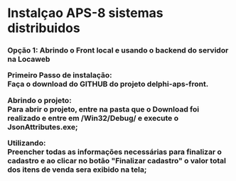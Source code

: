 <h1> Instalçao APS-8 sistemas distribuidos</h1>
</hr>
<h3> Opção 1: Abrindo o Front local e usando o backend do servidor na Locaweb</b> 

<b>Primeiro Passo de instalação: </b>
<br>Faça o download do GITHUB do projeto delphi-aps-front.

<b>Abrindo o projeto:</b>
<br>Para abrir o projeto, entre na pasta que o Download foi realizado e entre em /Win32/Debug/ e execute o JsonAttributes.exe;

<b>Utilizando: </b>
<br>Preencher todas as informações necessárias para finalizar o cadastro e ao clicar no botão "Finalizar cadastro" o valor total dos itens de venda sera exibido na tela;

